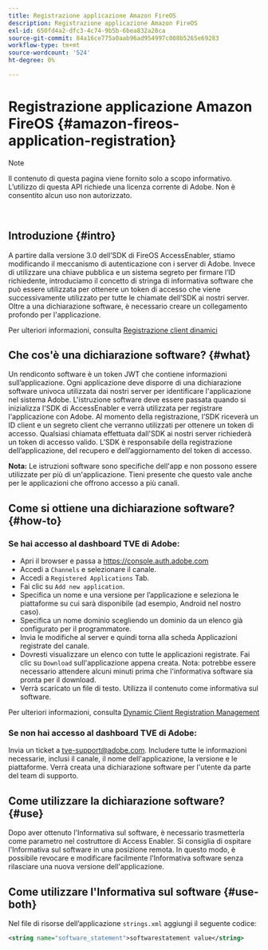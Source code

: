 ```yaml
---
title: Registrazione applicazione Amazon FireOS
description: Registrazione applicazione Amazon FireOS
exl-id: 650fd4a2-dfc3-4c74-9b5b-6bea832a28ca
source-git-commit: 84a16ce775a0aab96ad954997c008b5265e69283
workflow-type: tm+mt
source-wordcount: '524'
ht-degree: 0%

---
```


# Registrazione applicazione Amazon FireOS {#amazon-fireos-application-registration}

>[!NOTE]
>
>Il contenuto di questa pagina viene fornito solo a scopo informativo. L’utilizzo di questa API richiede una licenza corrente di Adobe. Non è consentito alcun uso non autorizzato.

</br>

## Introduzione {#intro}

A partire dalla versione 3.0 dell’SDK di FireOS AccessEnabler, stiamo modificando il meccanismo di autenticazione con i server di Adobe. Invece di utilizzare una chiave pubblica e un sistema segreto per firmare l’ID richiedente, introduciamo il concetto di stringa di informativa software che può essere utilizzata per ottenere un token di accesso che viene successivamente utilizzato per tutte le chiamate dell’SDK ai nostri server. Oltre a una dichiarazione software, è necessario creare un collegamento profondo per l&#39;applicazione.

Per ulteriori informazioni, consulta [Registrazione client dinamici](/help/authentication/dynamic-client-registration.md)

## Che cos&#39;è una dichiarazione software? {#what}

Un rendiconto software è un token JWT che contiene informazioni sull’applicazione. Ogni applicazione deve disporre di una dichiarazione software univoca utilizzata dai nostri server per identificare l&#39;applicazione nel sistema Adobe. L&#39;istruzione software deve essere passata quando si inizializza l&#39;SDK di AccessEnabler e verrà utilizzata per registrare l&#39;applicazione con Adobe. Al momento della registrazione, l’SDK riceverà un ID client e un segreto client che verranno utilizzati per ottenere un token di accesso. Qualsiasi chiamata effettuata dall&#39;SDK ai nostri server richiederà un token di accesso valido. L’SDK è responsabile della registrazione dell’applicazione, del recupero e dell’aggiornamento del token di accesso.

**Nota:** Le istruzioni software sono specifiche dell&#39;app e non possono essere utilizzate per più di un&#39;applicazione. Tieni presente che questo vale anche per le applicazioni che offrono accesso a più canali.

## Come si ottiene una dichiarazione software? {#how-to}

### Se hai accesso al dashboard TVE di Adobe:

- Apri il browser e passa a <https://console.auth.adobe.com>
- Accedi a `Channels` e selezionare il canale.
- Accedi a `Registered Applications` Tab.
- Fai clic su `Add new application`.
- Specifica un nome e una versione per l’applicazione e seleziona le piattaforme su cui sarà disponibile (ad esempio, Android nel nostro caso).
- Specifica un nome dominio scegliendo un dominio da un elenco già configurato per il programmatore.
- Invia le modifiche al server e quindi torna alla scheda Applicazioni registrate del canale.
- Dovresti visualizzare un elenco con tutte le applicazioni registrate. Fai clic su `Download` sull&#39;applicazione appena creata. Nota: potrebbe essere necessario attendere alcuni minuti prima che l&#39;informativa software sia pronta per il download.
- Verrà scaricato un file di testo. Utilizza il contenuto come informativa sul software.

Per ulteriori informazioni, consulta [Dynamic Client Registration Management](/help/authentication/dynamic-client-registration-management.md)

### Se non hai accesso al dashboard TVE di Adobe:

Invia un ticket a <tve-support@adobe.com>. Includere tutte le informazioni necessarie, inclusi il canale, il nome dell&#39;applicazione, la versione e le piattaforme. Verrà creata una dichiarazione software per l&#39;utente da parte del team di supporto.

## Come utilizzare la dichiarazione software? {#use}

Dopo aver ottenuto l&#39;Informativa sul software, è necessario trasmetterla come parametro nel costruttore di Access Enabler. Si consiglia di ospitare l&#39;Informativa sul software in una posizione remota. In questo modo, è possibile revocare e modificare facilmente l&#39;Informativa software senza rilasciare una nuova versione dell&#39;applicazione.

## Come utilizzare l&#39;Informativa sul software {#use-both}

Nel file di risorse dell’applicazione `strings.xml` aggiungi il seguente codice:

```XML
<string name="software_statement">softwarestatement value</string>
```
